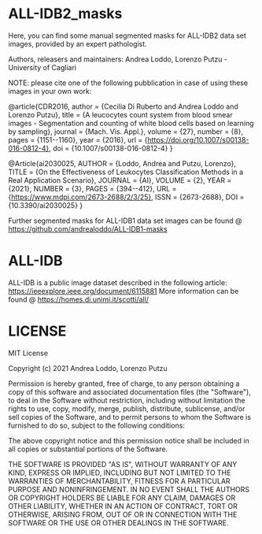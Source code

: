 # ALL-IDB2_masks

Here, you can find some manual segmented masks for ALL-IDB2 data set images, provided by an expert pathologist.

Authors, releasers and maintainers: Andrea Loddo, Lorenzo Putzu - University of Cagliari

NOTE: please cite one of the following pubblication in case of using these images in your own work:

@article{CDR2016, author = {Cecilia Di Ruberto and Andrea Loddo and Lorenzo Putzu}, title = {A leucocytes count system from blood smear images - Segmentation and counting of white blood cells based on learning by sampling}, journal = {Mach. Vis. Appl.}, volume = {27}, number = {8}, pages = {1151--1160}, year = {2016}, url = {https://doi.org/10.1007/s00138-016-0812-4}, doi = {10.1007/s00138-016-0812-4} }


@Article{ai2030025,
AUTHOR = {Loddo, Andrea and Putzu, Lorenzo},
TITLE = {On the Effectiveness of Leukocytes Classification Methods in a Real Application Scenario},
JOURNAL = {AI},
VOLUME = {2},
YEAR = {2021},
NUMBER = {3},
PAGES = {394--412},
URL = {https://www.mdpi.com/2673-2688/2/3/25},
ISSN = {2673-2688},
DOI = {10.3390/ai2030025}
}


Further segmented masks for ALL-IDB1 data set images can be found @ https://github.com/andrealoddo/ALL-IDB1-masks

# ALL-IDB
ALL-IDB is a public image dataset described in the following article: https://ieeexplore.ieee.org/document/6115881 More information can be found @ https://homes.di.unimi.it/scotti/all/

# LICENSE
MIT License

Copyright (c) 2021 Andrea Loddo, Lorenzo Putzu

Permission is hereby granted, free of charge, to any person obtaining a copy of this software and associated documentation files (the "Software"), to deal in the Software without restriction, including without limitation the rights to use, copy, modify, merge, publish, distribute, sublicense, and/or sell copies of the Software, and to permit persons to whom the Software is furnished to do so, subject to the following conditions:

The above copyright notice and this permission notice shall be included in all copies or substantial portions of the Software.

THE SOFTWARE IS PROVIDED "AS IS", WITHOUT WARRANTY OF ANY KIND, EXPRESS OR IMPLIED, INCLUDING BUT NOT LIMITED TO THE WARRANTIES OF MERCHANTABILITY, FITNESS FOR A PARTICULAR PURPOSE AND NONINFRINGEMENT. IN NO EVENT SHALL THE AUTHORS OR COPYRIGHT HOLDERS BE LIABLE FOR ANY CLAIM, DAMAGES OR OTHER LIABILITY, WHETHER IN AN ACTION OF CONTRACT, TORT OR OTHERWISE, ARISING FROM, OUT OF OR IN CONNECTION WITH THE SOFTWARE OR THE USE OR OTHER DEALINGS IN THE SOFTWARE.

